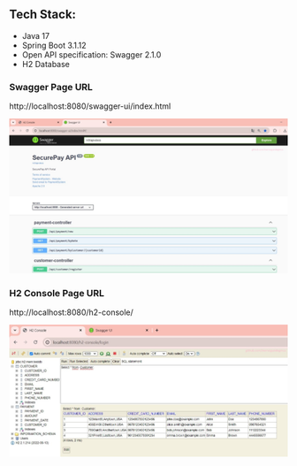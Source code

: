 
## Tech Stack: 
- Java 17
- Spring Boot 3.1.12
- Open API specification: Swagger 2.1.0
- H2 Database

### Swagger Page URL
http://localhost:8080/swagger-ui/index.html

![github](swagger-ui.png)

### H2 Console Page URL
http://localhost:8080/h2-console/

![github](h2-console.png)


